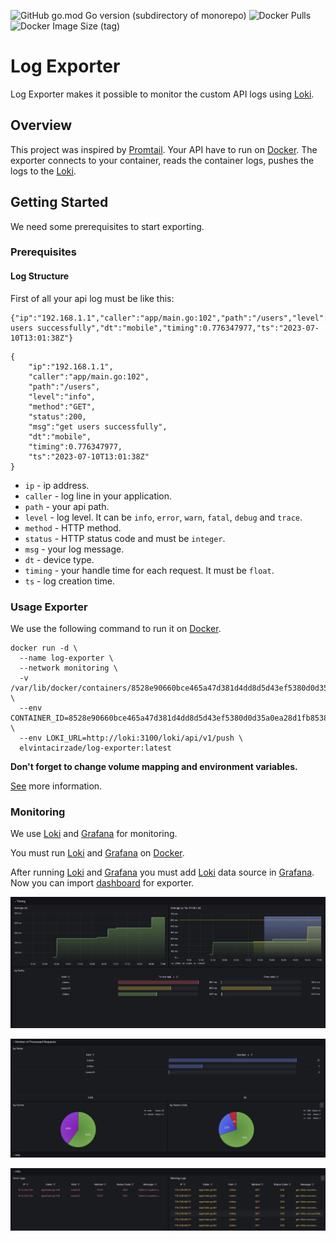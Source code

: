 ![GitHub go.mod Go version (subdirectory of monorepo)](https://img.shields.io/github/go-mod/go-version/elvin-tacirzade/log-exporter?logo=go)
![Docker Pulls](https://img.shields.io/docker/pulls/elvintacirzade/log-exporter?logo=docker&logoColor=white)
![Docker Image Size (tag)](https://img.shields.io/docker/image-size/elvintacirzade/log-exporter/latest?logo=docker&logoColor=white)

# Log Exporter

Log Exporter makes it possible to monitor the custom API logs using [Loki](https://grafana.com/oss/loki/).

## Overview

This project was inspired by [Promtail](https://grafana.com/docs/loki/latest/clients/promtail/). Your API have to run on [Docker](https://www.docker.com/). The exporter connects to your container, reads the container logs, pushes the logs to the [Loki](https://grafana.com/oss/loki/).

## Getting Started

We need some prerequisites to start exporting.

### Prerequisites

#### Log Structure
First of all your api log must be like this:

```
{"ip":"192.168.1.1","caller":"app/main.go:102","path":"/users","level":"info","method":"GET","status":200,"msg":"get users successfully","dt":"mobile","timing":0.776347977,"ts":"2023-07-10T13:01:38Z"}
```

```
{
    "ip":"192.168.1.1",
    "caller":"app/main.go:102",
    "path":"/users",
    "level":"info",
    "method":"GET",
    "status":200,
    "msg":"get users successfully",
    "dt":"mobile",
    "timing":0.776347977,
    "ts":"2023-07-10T13:01:38Z"
}
```

* `ip` - ip address.
* `caller` - log line in your application.
* `path` - your api path.
* `level` - log level. It can be `info`, `error`, `warn`, `fatal`, `debug` and `trace`.
* `method` - HTTP method.
* `status` - HTTP status code and must be `integer`.
* `msg` - your log message.
* `dt` - device type.
* `timing` - your handle time for each request. It must be `float`.
* `ts` - log creation time.

### Usage Exporter

We use the following command to run it on [Docker](https://www.docker.com/).

```
docker run -d \
  --name log-exporter \
  --network monitoring \
  -v /var/lib/docker/containers/8528e90660bce465a47d381d4dd8d5d43ef5380d0d35a0ea28d1fb85382561a3:/logs \
  --env CONTAINER_ID=8528e90660bce465a47d381d4dd8d5d43ef5380d0d35a0ea28d1fb85382561a3 \
  --env LOKI_URL=http://loki:3100/loki/api/v1/push \
  elvintacirzade/log-exporter:latest
```

**Don't forget to change volume mapping and environment variables.**

[See](https://hub.docker.com/r/elvintacirzade/log-exporter) more information.

### Monitoring

We use [Loki](https://grafana.com/oss/loki/) and [Grafana](https://grafana.com/) for monitoring.

You must run [Loki](https://grafana.com/oss/loki/) and [Grafana](https://grafana.com/) on [Docker](https://www.docker.com/).


After running [Loki](https://grafana.com/oss/loki/) and [Grafana](https://grafana.com/) you must add [Loki](https://grafana.com/oss/loki/) data source in [Grafana](https://grafana.com/). Now you can import [dashboard](https://grafana.com/grafana/dashboards/19199-custom-logs/) for exporter.

![Grafana Dashboard](https://github.com/elvin-tacirzade/log-exporter/blob/main/grafana/photos/dashboard_1.png?raw=true)

![Grafana Dashboard](https://github.com/elvin-tacirzade/log-exporter/blob/main/grafana/photos/dashboard_2.png?raw=true)

![Grafana Dashboard](https://github.com/elvin-tacirzade/log-exporter/blob/main/grafana/photos/dashboard_3.png?raw=true)
